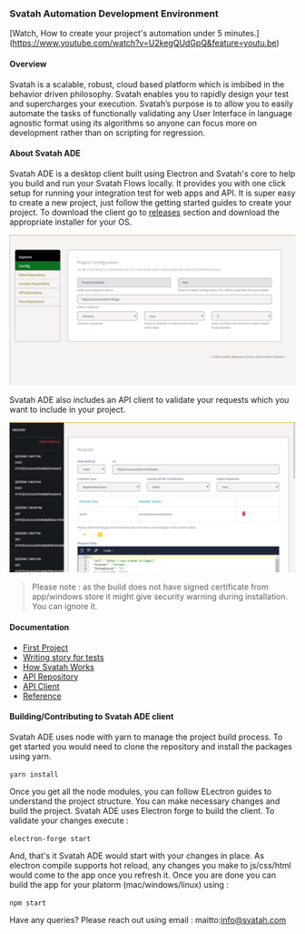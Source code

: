 ### Svatah Automation Development Environment

[Watch, How to create your project's automation under 5 minutes.] (https://www.youtube.com/watch?v=U2kegQUdGpQ&feature=youtu.be)

#### Overview

Svatah is a scalable, robust, cloud based platform which is imbibed in the behavior driven philosophy. Svatah enables you to rapidly design your test and supercharges your execution. Svatah’s purpose is to allow you to easily automate the tasks of functionally validating any User Interface in language agnostic format using its algorithms so anyone can focus more on development rather than on scripting for regression.

#### About Svatah ADE

Svatah ADE is a desktop client built using Electron and Svatah's core to help you build and run your Svatah Flows locally. It provides you with one click setup for running your integration test for web apps and API. It is super easy to create a new project, just follow the getting started guides to create your project. To download the client go to [releases](https://github.com/a-t-u-l/svatahADE/releases) section and download the appropriate installer for your OS.

![ADE First Look!](./assets/images/add-config.png "Add Config")

Svatah ADE also includes an API client to validate your requests which you want to include in your project.

![API Client!](./assets/images/api-client.png "API Client")

> Please note : as the build does not have signed certificate from app/windows store it might give security warning during installation. You can ignore it.

#### Documentation

* [First Project](/docs/README.md)
* [Writing story for tests](/docs/storyMode.md)
* [How Svatah Works](/docs/howSvatahWorks.md)
* [API Repository](/docs/apiRepository.md)
* [API Client](/docs/apiClient.md)
* [Reference](/docs/_navbar.md)

#### Building/Contributing to Svatah ADE client

Svatah ADE uses node with yarn to manage the project build process. To get started you would need to clone the repository and install the packages using yarn.

`yarn install`

Once you get all the node modules, you can follow ELectron guides to understand the project structure. You can make necessary changes and build the project. Svatah ADE uses Electron forge to build the client. To validate your changes execute :

`electron-forge start`

And, that's it Svatah ADE would start with your changes in place. As electron compile supports hot reload, any changes you make to js/css/html would come to the app once you refresh it. Once you are done you can build the app for your platorm (mac/windows/linux) using :

`npm start`

Have any queries? Please reach out using email : maitto:info@svatah.com
